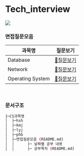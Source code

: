 # Tech_interview  

<a href="https://github.com/SSAFY-CS-STUDY/Tech_interview/graphs/contributors">
  <img src="https://contrib.rocks/image?repo=SSAFY-CS-STUDY/Tech_interview" />
</a>

### 면접질문모음  
|**과목명**|**질문보기**|
|-|-|
|Database|[📃질문보기](https://github.com/SSAFY-CS-STUDY/Tech_interview/blob/main/02.database/README.md)|
|Network|[📃질문보기](https://github.com/SSAFY-CS-STUDY/Tech_interview/blob/main/01.network/README.md)|
|Operating System|[📃질문보기](https://github.com/SSAFY-CS-STUDY/Tech_interview/blob/main/03.Operating_system/README.md)|
<br/>

### 문서구조  
```sh
├─CS과목명
│  ├─hsh
│  ├─kmj
│  ├─lyj
│  ├─phb
│  ├─면접질문모음 (README.md) 
│  │      ├─ 날짜별 공부 내용
│  │      ├─ 공부목차 (README.md)
```



